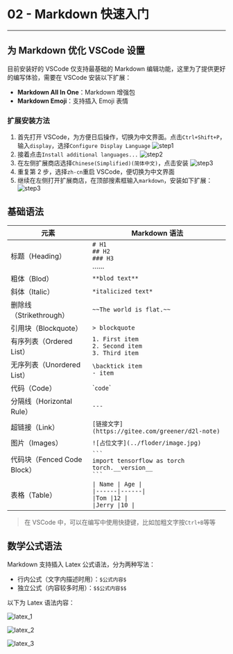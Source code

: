 # 02 - Markdown 快速入门

---

## 为 Markdown 优化 VSCode 设置

目前安装好的 VSCode 仅支持最基础的 Markdown 编辑功能，这里为了提供更好的编写体验，需要在 VSCode 安装以下扩展：

- **Markdown All In One**：Markdown 增强包
- **Markdown Emoji**：支持插入 Emoji 表情

### 扩展安装方法

1. 首先打开 VSCode，为方便日后操作，切换为中文界面。点击`Ctrl+Shift+P`，输入`display`，选择`Configure Display Language`
   ![step1](https://code.visualstudio.com/assets/docs/getstarted/locales/configure-language-command.png)
2. 接着点击`Install additional languages...`
   ![step2](https://code.visualstudio.com/assets/docs/getstarted/locales/installed-languages-list.png)
3. 在左侧扩展商店选择`Chinese(Simplified)(简体中文)`，点击安装
   ![step3](Images/git_tutorials_1.png)
4. 重复第 2 步，选择`zh-cn`重启 VSCode，便切换为中文界面
5. 继续在左侧打开扩展商店，在顶部搜素框输入`markdown`，安装如下扩展：
   ![step3](Images/git_tutorials_2.png)

## 基础语法

| 元素                        | Markdown 语法                                                                       |
| --------------------------- | ----------------------------------------------------------------------------------- |
| 标题（Heading）             | `# H1`<br>`## H2`<br>`### H3`<br>……                                                 |
| 粗体（Blod）                | `**blod text**`                                                                     |
| 斜体（Italic）              | `*italicized text*`                                                                 |
| 删除线（Strikethrough）     | `~~The world is flat.~~`                                                            |
| 引用块（Blockquote）        | `> blockquote`                                                                      |
| 有序列表（Ordered List）    | `1. First item`<br>`2. Second item`<br>`3. Third item`                              |
| 无序列表（Unordered List）  | `\backtick item`<br>`- item`                                                        |
| 代码（Code）                | &#96;`code`&#96;                                                                    |
| 分隔线（Horizontal Rule）   | `---`                                                                               |
| 超链接（Link）              | `[链接文字](https://gitee.com/greener/d2l-note)`                                    |
| 图片（Images）              | `![占位文字](../floder/image.jpg)`                                                  |
| 代码块（Fenced Code Block） | ` ``` `<br>`import tensorflow as torch`<br>`torch.__version__`<br>` ``` `           |
| 表格（Table）               | `\| Name \| Age \|`<br>`\|------\|------\|`<br>`\|Tom \|12 \|`<br>`\|Jerry \|10 \|` |

> 在 VSCode 中，可以在编写中使用快捷键，比如加粗文字按`Ctrl+B`等等

## 数学公式语法

Markdown 支持插入 Latex 公式语法，分为两种写法：

- 行内公式（文字内描述时用）：`$公式内容$`
- 独立公式（内容较多时用）：`$$公式内容$$`

以下为 Latex 语法内容：

![latex_1](Images/latex_1.webp)

![latex_2](Images/latex_2.webp)

![latex_3](Images/latex_3.webp)

